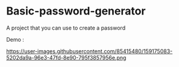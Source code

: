 # Basic-password-generator

A project that you can use to create a password

Demo :

   https://user-images.githubusercontent.com/85415480/159175083-5202da9a-96e3-47fd-8e90-795f3857956e.png



